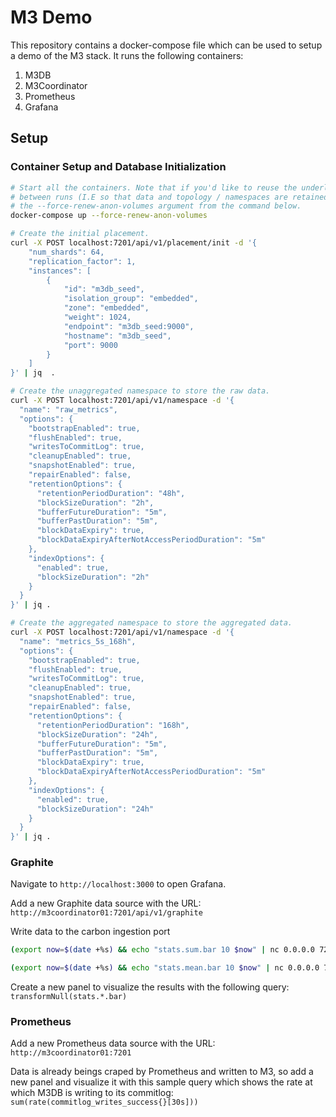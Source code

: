 # M3 Demo

This repository contains a docker-compose file which can be used to setup a demo of the M3 stack. It runs the following containers:

1. M3DB
2. M3Coordinator
3. Prometheus
4. Grafana

## Setup

### Container Setup and Database Initialization

```bash
# Start all the containers. Note that if you'd like to reuse the underlying storage
# between runs (I.E so that data and topology / namespaces are retained) then remove
# the --force-renew-anon-volumes argument from the command below.
docker-compose up --force-renew-anon-volumes

# Create the initial placement.
curl -X POST localhost:7201/api/v1/placement/init -d '{
    "num_shards": 64,
    "replication_factor": 1,
    "instances": [
        {
            "id": "m3db_seed",
            "isolation_group": "embedded",
            "zone": "embedded",
            "weight": 1024,
            "endpoint": "m3db_seed:9000",
            "hostname": "m3db_seed",
            "port": 9000
        }
    ]
}' | jq  .

# Create the unaggregated namespace to store the raw data.
curl -X POST localhost:7201/api/v1/namespace -d '{
  "name": "raw_metrics",
  "options": {
    "bootstrapEnabled": true,
    "flushEnabled": true,
    "writesToCommitLog": true,
    "cleanupEnabled": true,
    "snapshotEnabled": true,
    "repairEnabled": false,
    "retentionOptions": {
      "retentionPeriodDuration": "48h",
      "blockSizeDuration": "2h",
      "bufferFutureDuration": "5m",
      "bufferPastDuration": "5m",
      "blockDataExpiry": true,
      "blockDataExpiryAfterNotAccessPeriodDuration": "5m"
    },
    "indexOptions": {
      "enabled": true,
      "blockSizeDuration": "2h"
    }
  }
}' | jq .

# Create the aggregated namespace to store the aggregated data.
curl -X POST localhost:7201/api/v1/namespace -d '{
  "name": "metrics_5s_168h",
  "options": {
    "bootstrapEnabled": true,
    "flushEnabled": true,
    "writesToCommitLog": true,
    "cleanupEnabled": true,
    "snapshotEnabled": true,
    "repairEnabled": false,
    "retentionOptions": {
      "retentionPeriodDuration": "168h",
      "blockSizeDuration": "24h",
      "bufferFutureDuration": "5m",
      "bufferPastDuration": "5m",
      "blockDataExpiry": true,
      "blockDataExpiryAfterNotAccessPeriodDuration": "5m"
    },
    "indexOptions": {
      "enabled": true,
      "blockSizeDuration": "24h"
    }
  }
}' | jq .
```

### Graphite
Navigate to `http://localhost:3000` to open Grafana.

Add a new Graphite data source with the URL: `http://m3coordinator01:7201/api/v1/graphite`

Write data to the carbon ingestion port

```bash
(export now=$(date +%s) && echo "stats.sum.bar 10 $now" | nc 0.0.0.0 7204)

(export now=$(date +%s) && echo "stats.mean.bar 10 $now" | nc 0.0.0.0 7204)
```

Create a new panel to visualize the results with the following query: `transformNull(stats.*.bar)`

### Prometheus
Add a new Prometheus data source with the URL: `http://m3coordinator01:7201`

Data is already beings craped by Prometheus and written to M3, so add a new panel and visualize it with this sample query which shows the rate at which M3DB is writing to its commitlog: `sum(rate(commitlog_writes_success{}[30s]))`







